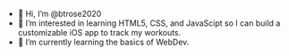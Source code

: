 - 👋 Hi, I’m @btrose2020
- 👀 I’m interested in learning HTML5, CSS, and JavaScipt so I can build a customizable iOS app to track my workouts.
- 🌱 I’m currently learning the basics of WebDev.



<!---
btrose2020/btrose2020 is a ✨ special ✨ repository because its `README.md` (this file) appears on your GitHub profile.
You can click the Preview link to take a look at your changes.
--->
